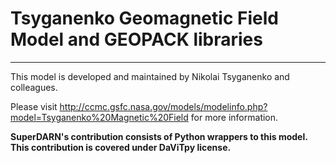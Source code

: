 Tsyganenko Geomagnetic Field Model and GEOPACK libraries
==========================================================
----------------------------------------------------------

This model is developed and maintained by Nikolai Tsyganenko and colleagues.

Please visit <http://ccmc.gsfc.nasa.gov/models/modelinfo.php?model=Tsyganenko%20Magnetic%20Field> for more information.

**SuperDARN's contribution consists of Python wrappers to this model. This contribution is covered under DaViTpy license.**
